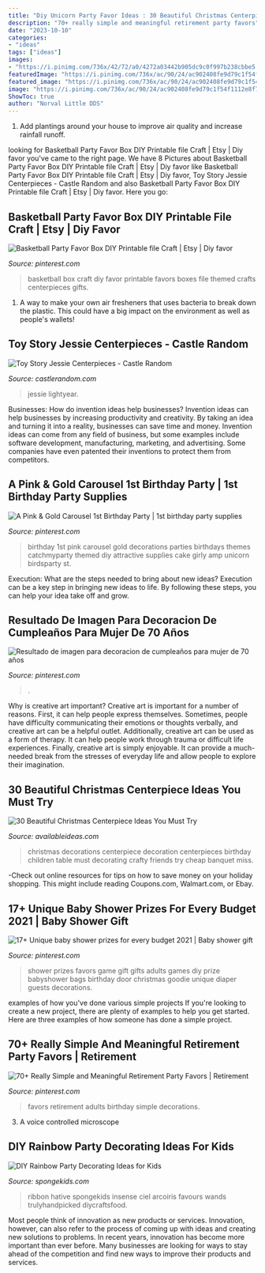 ```yaml
---
title: "Diy Unicorn Party Favor Ideas : 30 Beautiful Christmas Centerpiece Ideas You Must Try"
description: "70+ really simple and meaningful retirement party favors"
date: "2023-10-10"
categories:
- "ideas"
tags: ["ideas"]
images:
- "https://i.pinimg.com/736x/42/72/a0/4272a03442b905dc9c0f997b238cbbe5.jpg"
featuredImage: "https://i.pinimg.com/736x/ac/90/24/ac902408fe9d79c1f54f1112e8f7bc3e--st-birthday-parties-st-birthdays.jpg"
featured_image: "https://i.pinimg.com/736x/ac/90/24/ac902408fe9d79c1f54f1112e8f7bc3e--st-birthday-parties-st-birthdays.jpg"
image: "https://i.pinimg.com/736x/ac/90/24/ac902408fe9d79c1f54f1112e8f7bc3e--st-birthday-parties-st-birthdays.jpg"
ShowToc: true
author: "Norval Little DDS"
---
```



1. Add plantings around your house to improve air quality and increase rainfall runoff.

	

		
looking for Basketball Party Favor Box DIY Printable file Craft | Etsy | Diy favor you've came to the right page. We have 8 Pictures about Basketball Party Favor Box DIY Printable file Craft | Etsy | Diy favor like Basketball Party Favor Box DIY Printable file Craft | Etsy | Diy favor, Toy Story Jessie Centerpieces - Castle Random and also Basketball Party Favor Box DIY Printable file Craft | Etsy | Diy favor. Here you go:
		
    
## Basketball Party Favor Box DIY Printable File Craft | Etsy | Diy Favor

<img loading=lazy src="https://i.pinimg.com/736x/42/72/a0/4272a03442b905dc9c0f997b238cbbe5.jpg" onerror="this.onerror=null;this.src='https://tse4.mm.bing.net/th?id=OIP.EM1eO90-B1-Zh8gl00sI9wHaG8&amp;pid=15.1';" alt="Basketball Party Favor Box DIY Printable file Craft | Etsy | Diy favor">

_Source: pinterest.com_

>basketball box craft diy favor printable favors boxes file themed crafts centerpieces gifts. 

	

1. A way to make your own air fresheners that uses bacteria to break down the plastic. This could have a big impact on the environment as well as people's wallets! 

    
## Toy Story Jessie Centerpieces - Castle Random

<img loading=lazy src="https://castlerandom.com/wp-content/uploads/2019/11/Toy-story-centerpiece-3.jpg" onerror="this.onerror=null;this.src='https://tse2.mm.bing.net/th?id=OIP.4b4R5wqW_akma6B8Uc2_xAHaJ4&amp;pid=15.1';" alt="Toy Story Jessie Centerpieces - Castle Random">

_Source: castlerandom.com_

>jessie lightyear. 

	

Businesses: How do invention ideas help businesses?
Invention ideas can help businesses by increasing productivity and creativity. By taking an idea and turning it into a reality, businesses can save time and money. Invention ideas can come from any field of business, but some examples include software development, manufacturing, marketing, and advertising. Some companies have even patented their inventions to protect them from competitors.

    
## A Pink &amp; Gold Carousel 1st Birthday Party | 1st Birthday Party Supplies

<img loading=lazy src="https://i.pinimg.com/736x/ac/90/24/ac902408fe9d79c1f54f1112e8f7bc3e--st-birthday-parties-st-birthdays.jpg" onerror="this.onerror=null;this.src='https://tse4.mm.bing.net/th?id=OIP.KncFvTTuq5n78E9p8EXCwQHaLH&amp;pid=15.1';" alt="A Pink &amp; Gold Carousel 1st Birthday Party | 1st birthday party supplies">

_Source: pinterest.com_

>birthday 1st pink carousel gold decorations parties birthdays themes catchmyparty themed diy attractive supplies cake girly amp unicorn birdsparty st. 

	

Execution: What are the steps needed to bring about new ideas?
Execution can be a key step in bringing new ideas to life. By following these steps, you can help your idea take off and grow.

    
## Resultado De Imagen Para Decoracion De Cumpleaños Para Mujer De 70 Años

<img loading=lazy src="https://i.pinimg.com/736x/9c/19/53/9c1953bd3e6fe3503ce48fc406aac829.jpg" onerror="this.onerror=null;this.src='https://tse4.mm.bing.net/th?id=OIP.NzB2c6sFSuSU5_3slG8NHAHaLH&amp;pid=15.1';" alt="Resultado de imagen para decoracion de cumpleaños para mujer de 70 años">

_Source: pinterest.com_

>. 

	

Why is creative art important?
Creative art is important for a number of reasons. First, it can help people express themselves. Sometimes, people have difficulty communicating their emotions or thoughts verbally, and creative art can be a helpful outlet. Additionally, creative art can be used as a form of therapy. It can help people work through trauma or difficult life experiences. Finally, creative art is simply enjoyable. It can provide a much-needed break from the stresses of everyday life and allow people to explore their imagination.

    
## 30 Beautiful Christmas Centerpiece Ideas You Must Try

<img loading=lazy src="http://availableideas.com/wp-content/uploads/2015/11/Beautiful-Christmas-Centerpieces-23.jpg" onerror="this.onerror=null;this.src='https://tse4.mm.bing.net/th?id=OIP.bpDxslBYTWBbi-lL1piCugHaJ4&amp;pid=15.1';" alt="30 Beautiful Christmas Centerpiece Ideas You Must Try">

_Source: availableideas.com_

>christmas decorations centerpiece decoration centerpieces birthday children table must decorating crafty friends try cheap banquet miss. 

	

-Check out online resources for tips on how to save money on your holiday shopping. This might include reading Coupons.com, Walmart.com, or Ebay.

    
## 17+ Unique Baby Shower Prizes For Every Budget 2021 | Baby Shower Gift

<img loading=lazy src="https://i.pinimg.com/736x/dd/71/70/dd7170cbce0f99f9bf99ee8cceed154a.jpg" onerror="this.onerror=null;this.src='https://tse2.mm.bing.net/th?id=OIP.AhXfeLzLctc4SCkO_AQCZwHaJ3&amp;pid=15.1';" alt="17+ Unique baby shower prizes for every budget 2021 | Baby shower gift">

_Source: pinterest.com_

>shower prizes favors game gift gifts adults games diy prize babyshower bags birthday door christmas goodie unique diaper guests decorations. 

	

examples of how you've done various simple projects
If you're looking to create a new project, there are plenty of examples to help you get started. Here are three examples of how someone has done a simple project.

    
## 70+ Really Simple And Meaningful Retirement Party Favors | Retirement

<img loading=lazy src="https://i.pinimg.com/736x/69/03/30/690330d6774460cc5b87f052923809e4.jpg" onerror="this.onerror=null;this.src='https://tse3.mm.bing.net/th?id=OIP.H21fgUOPpkRlId6o8cu1CwHaLH&amp;pid=15.1';" alt="70+ Really Simple and Meaningful Retirement Party Favors | Retirement">

_Source: pinterest.com_

>favors retirement adults birthday simple decorations. 

	

3. A voice controlled microscope

    
## DIY Rainbow Party Decorating Ideas For Kids

<img loading=lazy src="https://spongekids.com/wp-content/uploads/2014/11/diy-rainbow-party-decorating-ideas/4-candy-decoration.jpg" onerror="this.onerror=null;this.src='https://tse4.mm.bing.net/th?id=OIP.GfTxgQhCKywEmuWykiSTCAHaLG&amp;pid=15.1';" alt="DIY Rainbow Party Decorating Ideas for Kids">

_Source: spongekids.com_

>ribbon hative spongekids insense ciel arcoiris favours wands trulyhandpicked diycraftsfood. 

	

Most people think of innovation as new products or services. Innovation, however, can also refer to the process of coming up with ideas and creating new solutions to problems. In recent years, innovation has become more important than ever before. Many businesses are looking for ways to stay ahead of the competition and find new ways to improve their products and services.

